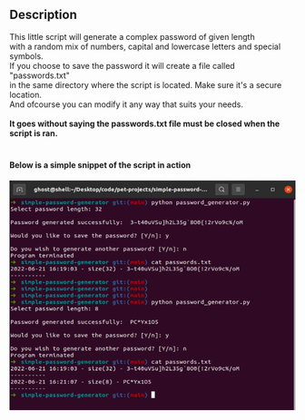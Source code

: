 ## Description

This little script will generate a complex password of given length<br>
with a random mix of numbers, capital and lowercase letters and special symbols.<br>
If you choose to save the password it will create a file called "passwords.txt"<br>
in the same directory where the script is located. Make sure it's a secure location.<br>
And ofcourse you can modify it any way that suits your needs.<br><br>
__It goes without saying the passwords.txt file must be closed when the script is ran.__
#
#### Below is a simple snippet of the script in action<br>

<img src="example.PNG" width="600px">

